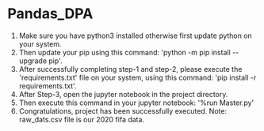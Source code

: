# Pandas_DPA
1. Make sure you have python3 installed otherwise first update python on your system.
2. Then update your pip using this command: 'python -m pip install --upgrade pip'.
3. After successfully completing step-1 and step-2, please execute the 'requirements.txt' file on your system,
   using this command: 'pip install -r requirements.txt'.
4. After Step-3, open the jupyter notebook in the project directory.
5. Then execute this command in your jupyter notebook: '%run Master.py'
6. Congratulations, project has been successfully executed.
Note: raw_dats.csv file is our 2020 fifa data.
